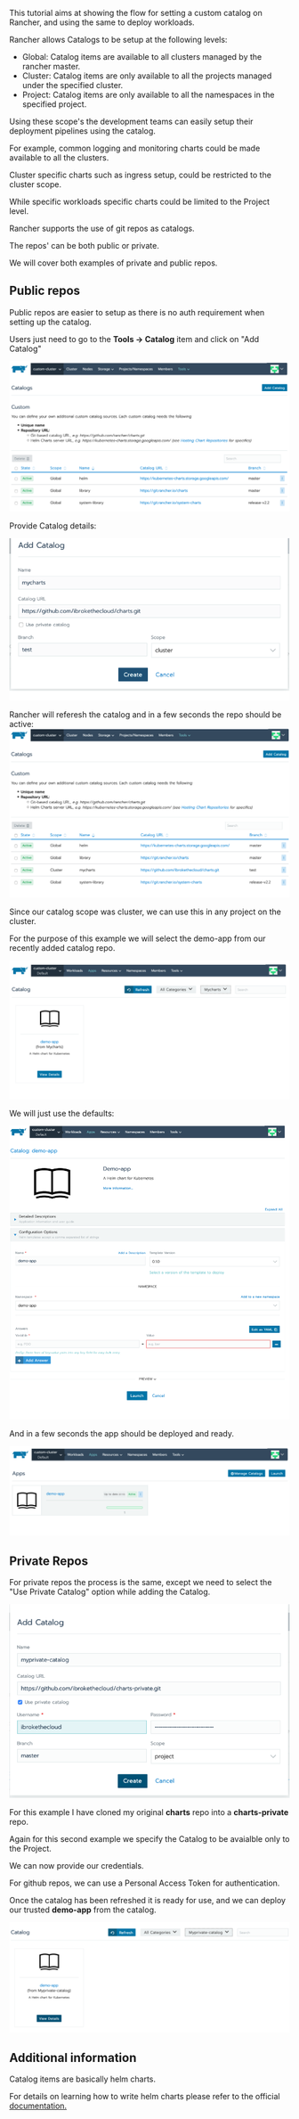 This tutorial aims at showing the flow for setting a custom catalog on Rancher, and using the same to deploy workloads.

Rancher allows Catalogs to be setup at the following levels:

* Global: Catalog items are available to all clusters managed by the rancher master.
* Cluster: Catalog items are only available to all the projects managed under the specified cluster.
* Project: Catalog items are only available to all the namespaces in the specified project.

Using these scope's the development teams can easily setup their deployment pipelines using the catalog.

For example, common logging and monitoring charts could be made available to all the clusters.

Cluster specific charts such as ingress setup, could be restricted to the cluster scope.

While specific workloads specific charts could be limited to the Project level.

Rancher supports the use of git repos as catalogs.

The repos' can be both public or private.

We will cover both examples of private and public repos.

## Public repos

Public repos are easier to setup as there is no auth requirement when setting up the catalog.

Users just need to go to the **Tools -> Catalog** item and click on "Add Catalog"

![](./attachments/catalog1.png)

Provide Catalog details:

![](./attachments/catalog2.png)

Rancher will referesh the catalog and in a few seconds the repo should be active:
![](./attachments/catalog3.png)

Since our catalog scope was cluster, we can use this in any project on the cluster.

For the purpose of this example we will select the demo-app from our recently added catalog repo.

![](./attachments/catalog4.png)

We will just use the defaults:

![](./attachments/catalog5.png)

And in a few seconds the app should be deployed and ready.

![](./attachments/catalog6.png)

## Private Repos

For private repos the process is the same, except we need to select the "Use Private Catalog" option while adding the Catalog.

![](./attachments/catalog7.png)

For this example I have cloned my original **charts** repo into a **charts-private** repo.

Again for this second example we specify the Catalog to be avaialble only to the Project.

We can now provide our credentials.

For github repos, we can use a Personal Access Token for authentication.

Once the catalog has been refreshed it is ready for use, and we can deploy our trusted **demo-app** from the catalog.

![](./attachments/catalog8.png)

## Additional information

Catalog items are basically helm charts.

For details on learning how to write helm charts please refer to the official [documentation.](https://helm.sh/docs/developing_charts/)
